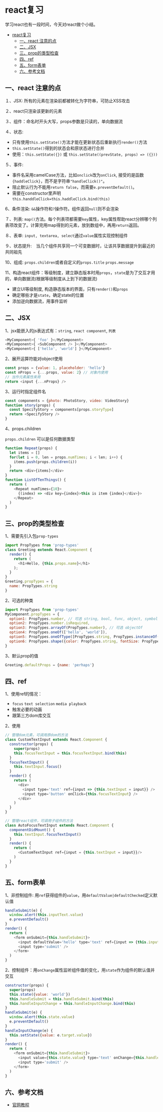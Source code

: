 <!-- 2017/11/30 -->

# react复习

学习react也有一段时间，今天对react做个小结。
<!--more-->

- [react复习](#react%E5%A4%8D%E4%B9%A0)
  - [一、react 注意的点](#%E4%B8%80%E3%80%81react-%E6%B3%A8%E6%84%8F%E7%9A%84%E7%82%B9)
  - [二、JSX](#%E4%BA%8C%E3%80%81jsx)
  - [三、prop的类型检查](#%E4%B8%89%E3%80%81prop%E7%9A%84%E7%B1%BB%E5%9E%8B%E6%A3%80%E6%9F%A5)
  - [四、ref](#%E5%9B%9B%E3%80%81ref)
  - [五、form表单](#%E4%BA%94%E3%80%81form%E8%A1%A8%E5%8D%95)
  - [六、参考文档](#%E5%85%AD%E3%80%81%E5%8F%82%E8%80%83%E6%96%87%E6%A1%A3)

## 一、react 注意的点

１、JSX: 所有的元素在渲染前都被转化为字符串，可防止XSS攻击

２、react只渲染该更新的元素

３、组件：命名时开头大写，props参数是只读的，单向数据流

４、状态:

- 只有使用`this.setState()`方法才能在更新状态后重新执行`render()`方法
- `this.setState()`得到的状态会和原状态进行合并
- 使用：`this.setState({})` 或 `this.setState((prevState, props) => ({}))`

５、事件:

- 事件名采用camelCase方法，比如`onclick`改为`onClick`, 接受的是函数`{haddleClick}`，而不是字符串`"handleClick()"`。
- 阻止默认行为不能用`return false`，而需要`e.preventDefault()`。
- 需要在constructor里声明`this.handdleClick=this.haddleClick.bind(this)`

6、条件渲染: `&&`操作符和`?`操作符。组件返回`null`则不会渲染

７、列表: `map()`方法。每个列表项都需要`key`属性，key属性帮助react分辨哪个列表项改变了。计算完用map得到的元素，放到数组中，再用`return`返回。

８、表单: `input, textarea, select`通过`value`属性实现控制组件

９、状态提升:　当几个组件共享同一个可变数据时，让该共享数据提升到最近的共同祖先

10、组成: `props.children`或者自定义的`props.title` `props.message`

11、构造react组件：等级制度，建立静态版本时用`props`，`state`是为了交互才用的，单向数据流(根据等级制度从上到下的数据流)

- 建立UI等级制度, 构造静态版本的界面，只有`render()`和`props`
- 确定哪些才是`state`，确定state的位置
- 添加逆向数据流，用事件监听

## 二、JSX

1、jsx能嵌入的js表达式有：`string`, `react component`, `列表`

```js
<MyComponent>{ 'foo' }</MyComponent>
<MyComponent>{ <SubComponent /> }</MyComponent>
<MyComponent>{ ['hello', 'world'] }</MyComponent>
```

2、展开运算符能对object使用

```js
const props = {value: 1, placeholder: 'hello'}
const nProps = {...props, value: 2} // 对象内使用
// 当作元素属性来用
return <input {...nProps} />
```

3、运行时指定组件名

```js
const components = {photo: PhotoStory, video: VideoStory}
function story(props) {
  const SpecifyStory = components[props.storyType]
  return <SpecifyStory />
}
```

4、props.children

`props.children` 可以是任何数据类型

```js
function Repeat(props) {
  let items = []
  for(let i = 0, len = props.numTimes; i < len; i++) {
    items.push(props.children(i))
  }
  return <div>{items]</div>
}
function ListOfTenThings() {
  return (
    <Repeat numTimes={10}>
      {(index) => <div key={index}>this is item {index}</div>}>
    </Repeat>
  )
}
```

## 三、prop的类型检查

1、需要先引入包`prop-types`

```js
import PropTypes from 'prop-types'
class Greeting extends React.Component {
  render() {
    return (
      <h1>Hello, {this.props.name}</h1>
    );
  }
}
Greeting.propTypes = {
  name: PropTypes.string
}
```

2、可选的种类

```js
import PropTypes from 'prop-types'
MyComponent.propTypes = {
  option1: PropTypes.number, // 可选 string, bool, func, object, symbol, node, element, any
  option2: PropTypes.number.isRequired,
  option3: PropTypes.arrayOf(PropTypes.number), // 可选 objectOf
  option4: PropTypes.oneOf(['hello', 'world']),
  option5: PropTypes.oneOfType([PropTypes.string, PropTypes.instanceOf(Greeting)])
  option6: PropTypes.shape({color: PropTypes.string, fontSize: PropTypes.number}) // 指定object形状
}
```

3、默认prop的值

```js
Greeting.defaultProps = {name: 'perhaps'}
```

## 四、ref

1、使用ref的情况：

- `focus` `text selection` `media playback`
- 触发必要的动画
- 跟第三方dom库交互

2、使用

```js
// 管理dom元素，可调用原dom的方法
class CustomTextInput extends React.Component {
  constructor(props) {
    super(props)
    this.focusTextInput = this.focusTextInput.bind(this)
  }
  focusTextInput() {
    this.textInput.focus()
  }
  render() {
    return (
      <div>
        <input type='text' ref={input => {this.textInput = input}} />
        <input type='button' onClick={this.focusTextInput} />
      </div>
    )
  }
}
```

```js
// 管理react组件，可调用子组件的方法
class AutoFocusTextInput extends React.Component {
  componentDidMount() {
    this.textInput.focusTextInput()
  }
  render() {
    return (
      <CustomTextInput ref={input = {this.textInput = input}}/>
    )
  }
}
```

## 五、form表单

1、非控制组件: 用`ref`获得组件的`value`，用`defaultValue|defaultChecked`定义默认值

```js
handleSubmit(e) {
  window.alert(this.inputText.value)
  e.preventDefault()
}
render() {
  return (
    <form onSubmit={this.handleSubmit}>
      <input defaultValue='hello' type='text' ref={input => {this.inputText = input}} />
      <input type='submit' />
    </form>
  )
}
```

2、控制组件：用`onChange`属性监听组件值的变化，用`state`作为组件的默认值并交互

```js
constructor(props) {
  super(props)
  this.state({value: 'world'})
  this.handleSubmit = this.handleSubmit.bind(this)
  this.handleInputChange = this.handleInputChange.bind(this)
}
handleSubmit(e) {
  window.alert(this.state.value)
  e.preventDefault()
}
handleInputChange(e) {
  this.setState({value: e.target.value})
}
render() {
  return (
    <form onSubmit={this.handleSubmit}>
      <input value={this.state.value} type='text' onChange={this.handleInputChange} />
      <input type='submit' />
    </form>
  )
}
```

## 六、参考文档

- [官网教程](https://reactjs.org/docs/hello-world.html)
